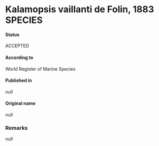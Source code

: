 Kalamopsis vaillanti de Folin, 1883 SPECIES
=======

#### Status
ACCEPTED

#### According to
World Register of Marine Species

#### Published in
null

#### Original name
null

### Remarks
null